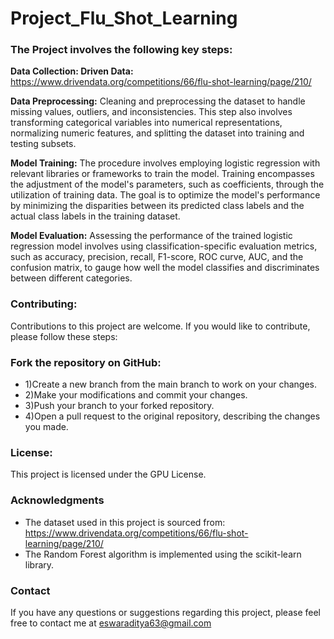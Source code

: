 # Project_Flu_Shot_Learning

### The Project involves the following key steps:

**Data Collection: Driven Data:** https://www.drivendata.org/competitions/66/flu-shot-learning/page/210/

**Data Preprocessing:** Cleaning and preprocessing the dataset to handle missing values, outliers, and inconsistencies. This step also involves transforming categorical variables into numerical representations, normalizing numeric features, and splitting the dataset into training and testing subsets.

**Model Training:** The procedure involves employing logistic regression with relevant libraries or frameworks to train the model. Training encompasses the adjustment of the model's parameters, such as coefficients, through the utilization of training data. The goal is to optimize the model's performance by minimizing the disparities between its predicted class labels and the actual class labels in the training dataset.

**Model Evaluation:** Assessing the performance of the trained logistic regression model involves using classification-specific evaluation metrics, such as accuracy, precision, recall, F1-score, ROC curve, AUC, and the confusion matrix, to gauge how well the model classifies and discriminates between different categories.
### Contributing:
Contributions to this project are welcome. If you would like to contribute, please follow these steps:

### Fork the repository on GitHub:
- 1)Create a new branch from the main branch to work on your changes.
- 2)Make your modifications and commit your changes.
- 3)Push your branch to your forked repository.
- 4)Open a pull request to the original repository, describing the changes you made.

### License:
This project is licensed under the GPU License.

### Acknowledgments
- The dataset used in this project is sourced from: https://www.drivendata.org/competitions/66/flu-shot-learning/page/210/
- The Random Forest algorithm is implemented using the scikit-learn library.

### Contact
If you have any questions or suggestions regarding this project, please feel free to contact me at eswaraditya63@gmail.com
